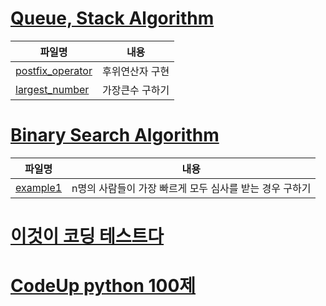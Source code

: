 # [Queue, Stack Algorithm](https://github.com/jyjy318/Algorithm/tree/master/Queue_Stack)

|파일명|내용|
|------|---|
|[postfix_operator](https://github.com/jyjy318/Algorithm/blob/master/Queue_Stack/postfix_operator.py)|후위연산자 구현|
|[largest_number](https://github.com/jyjy318/Algorithm/blob/master/Queue_Stack/largest_number.py)|가장큰수 구하기|

# [Binary Search Algorithm]() <br/>
|파일명|내용|
|------|---|
|[example1]()|n명의 사람들이 가장 빠르게 모두 심사를 받는 경우 구하기|

# [이것이 코딩 테스트다](https://github.com/jyjy318/Algorithm/tree/master/StudyWith)

# [CodeUp python 100제](https://github.com/jyjy318/Algorithm/tree/master/CodeUp)



